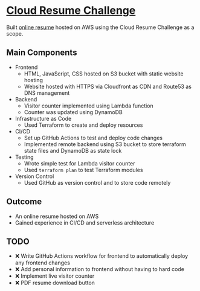 # [Cloud Resume Challenge](https://cloudresumechallenge.dev/docs/the-challenge/aws/)

Built [online resume](https://kennyleong-resume.com/) hosted on AWS using the Cloud Resume Challenge as a scope.  

## Main Components
- Frontend
    - HTML, JavaScript, CSS hosted on S3 bucket with static website hosting
    - Website hosted with HTTPS via Cloudfront as CDN and Route53 as DNS management
- Backend
    - Visitor counter implemented using Lambda function
    - Counter was updated using DynamoDB
- Infrastructure as Code
    - Used Terraform to create and deploy resources
- CI/CD
    - Set up GitHub Actions to test and deploy code changes
    - Implemented remote backend using S3 bucket to store terraform state files and DynamoDB as state lock
- Testing
    - Wrote simple test for Lambda visitor counter
    - Used `terraform plan` to test Terraform modules
- Version Control
    - Used GitHub as version control and to store code remotely

## Outcome
- An online resume hosted on AWS
- Gained experience in CI/CD and serverless architecture

## TODO
- :x: Write GitHub Actions workflow for frontend to automatically deploy any frontend changes
- :x: Add personal information to frontend without having to hard code
- :x: Implement live visitor counter
- :x: PDF resume download button